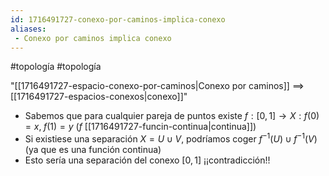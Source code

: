 ```yaml
---
id: 1716491727-conexo-por-caminos-implica-conexo
aliases:
 - Conexo por caminos implica conexo
---
```


#topología #topología 

"[[1716491727-espacio-conexo-por-caminos|Conexo por caminos]] $\implies$ [[1716491727-espacios-conexos|conexo]]"

- Sabemos que para cualquier pareja de puntos existe $f:[0,1] \rightarrow X: f(0) =x, \; f(1) = y$ ($f$ [[1716491727-funcin-continua|continua]])
- Si existiese una separación $X = U \cup V$, podríamos coger $f^{-1}(U) \cup f^{-1}(V)$ (ya que es una función continua)
- Esto sería una separación del conexo $[0,1]$ ¡¡contradicción!!